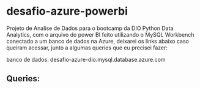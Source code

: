 # desafio-azure-powerbi

Projeto de Analise de Dados para o bootcamp da DIO Python Data Analytics, com o arquivo do power BI feito utilizando o MySQL Workbench conectado a um banco de dados na Azure, deixarei os links abaixo caso queiram acessar, junto a algumas queries que eu precisei fazer:

banco de dados: desafio-azure-dio.mysql.database.azure.com

## Queries:
